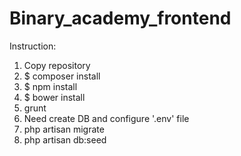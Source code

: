 # Binary_academy_frontend

Instruction:
1. Copy repository
2. $ composer install
3. $ npm install
4. $ bower install
5. grunt
6. Need create DB and configure '.env' file
7. php artisan migrate
8. php artisan db:seed